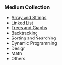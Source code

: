 ###  Medium Collection

* [Array and Strings](https://github.com/liying8040/leetcode/blob/master/Medium%20Collection/array%20and%20strings.md)
* [Linked List](https://github.com/liying8040/leetcode/blob/master/Medium%20Collection/linked%20list.md)
* [Trees and Graphs](https://github.com/liying8040/leetcode/blob/master/Medium%20Collection/trees%20and%20graphs.md)
* Backtracking
* Sorting and Searching
* Dynamic Programming
* Design
* Math
* Others